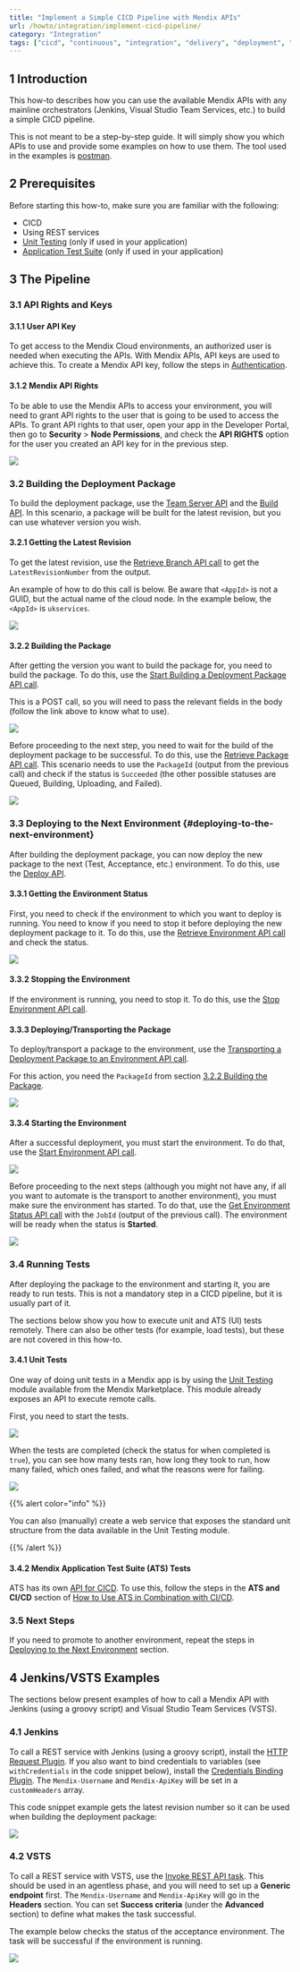 ```yaml
---
title: "Implement a Simple CICD Pipeline with Mendix APIs"
url: /howto/integration/implement-cicd-pipeline/
category: "Integration"
tags: ["cicd", "continuous", "integration", "delivery", "deployment", "automation", "testing"]
---
```


## 1 Introduction

This how-to describes how you can use the available Mendix APIs with any mainline orchestrators (Jenkins, Visual Studio Team Services, etc.) to build a simple CICD pipeline.

This is not meant to be a step-by-step guide. It will simply show you which APIs to use and provide some examples on how to use them. The tool used in the examples is [postman](https://www.getpostman.com/).

## 2 Prerequisites

Before starting this how-to, make sure you are familiar with the following:

* CICD
* Using REST services
* [Unit Testing](/appstore/modules/unit-testing/) (only if used in your application)
* [Application Test Suite](/addons/ats-addon/) (only if used in your application)

## 3 The Pipeline

### 3.1 API Rights and Keys

#### 3.1.1 User API Key

To get access to the Mendix Cloud environments, an authorized user is needed when executing the APIs. With Mendix APIs, API keys are used to achieve this. To create a Mendix API key, follow the steps in [Authentication](/apidocs-mxsdk/apidocs/authentication/).

#### 3.1.2 Mendix API Rights

To be able to use the Mendix APIs to access your environment, you will need to grant API rights to the user that is going to be used to access the APIs. To grant API rights to that user, open your app in the Developer Portal, then go to **Security** > **Node Permissions**, and check the **API RIGHTS** option for the user you created an API key for in the previous step.

![](/attachments/howto/integration/implement-cicd-pipeline/01APIRightsCloudPortal.png)

### 3.2 Building the Deployment Package

To build the deployment package, use the [Team Server API](/apidocs-mxsdk/apidocs/team-server-api/) and the [Build API](/apidocs-mxsdk/apidocs/build-api/). In this scenario, a package will be built for the latest revision, but you can use whatever version you wish.

#### 3.2.1 Getting the Latest Revision

To get the latest revision, use the [Retrieve Branch API call](/apidocs-mxsdk/apidocs/team-server-api/#retrieve-branch) to get the `LatestRevisionNumber` from the output.

An example of how to do this call is below. Be aware that `<AppId>` is not a GUID, but the actual name of the cloud node. In the example below, the `<AppId>` is `ukservices`.

![](/attachments/howto/integration/implement-cicd-pipeline/02GetLatestRevision.png)

#### <a name="BuildPackage"></a>3.2.2 Building the Package

After getting the version you want to build the package for, you need to build the package. To do this, use the [Start Building a Deployment Package API call](/apidocs-mxsdk/apidocs/build-api/#start-building-deployment-package).

This is a POST call, so you will need to pass the relevant fields in the body (follow the link above to know what to use).

![](/attachments/howto/integration/implement-cicd-pipeline/03StartBuildingPackage.png)

Before proceeding to the next step, you need to wait for the build of the deployment package to be successful. To do this, use the [Retrieve Package API call](/apidocs-mxsdk/apidocs/build-api/#retrieve-package). This scenario needs to use the `PackageId` (output from the previous call) and check if the status is `Succeeded` (the other possible statuses are Queued, Building, Uploading, and Failed).

![](/attachments/howto/integration/implement-cicd-pipeline/04RetrievePackageStatus.png)

### 3.3 Deploying to the Next Environment {#deploying-to-the-next-environment}

After building the deployment package, you can now deploy the new package to the next (Test, Acceptance, etc.) environment. To do this, use the [Deploy API](/apidocs-mxsdk/apidocs/deploy-api/).

#### 3.3.1 Getting the Environment Status

First, you need to check if the environment to which you want to deploy is running. You need to know if you need to stop it before deploying the new deployment package to it. To do this, use the [Retrieve Environment API call](/apidocs-mxsdk/apidocs/deploy-api/#retrieve-environment) and check the status.

![](/attachments/howto/integration/implement-cicd-pipeline/05GetEnvironment.png)

#### 3.3.2 Stopping the Environment

If the environment is running, you need to stop it. To do this, use the [Stop Environment API call](/apidocs-mxsdk/apidocs/deploy-api/#stop-environment).

#### 3.3.3 Deploying/Transporting the Package

To deploy/transport a package to the environment, use the [Transporting a Deployment Package to an Environment API call](/apidocs-mxsdk/apidocs/deploy-api/#transport-deployment-package).

For this action, you need the `PackageId` from section [3.2.2 Building the Package](#BuildPackage).

![](/attachments/howto/integration/implement-cicd-pipeline/06TransportDeploymentPackageToEnvironment.png)

#### 3.3.4 Starting the Environment

After a successful deployment, you must start the environment. To do that, use the [Start Environment API call](/apidocs-mxsdk/apidocs/deploy-api/#start-environment).

![](/attachments/howto/integration/implement-cicd-pipeline/07StartEnvironment.png)

Before proceeding to the next steps (although you might not have any, if all you want to automate is the transport to another environment), you must make sure the environment has started. To do that, use the [Get Environment Status API call](/apidocs-mxsdk/apidocs/deploy-api/#get-start-environment-status) with the `JobId` (output of the previous call). The environment will be ready when the status is **Started**.

![](/attachments/howto/integration/implement-cicd-pipeline/08StartEnvironmentStatusStarting.png)

### 3.4 Running Tests

After deploying the package to the environment and starting it, you are ready to run tests. This is not a mandatory step in a CICD pipeline, but it is usually part of it.

The sections below show you how to execute unit and ATS (UI) tests remotely. There can also be other tests (for example, load tests), but these are not covered in this how-to.

#### 3.4.1 Unit Tests

One way of doing unit tests in a Mendix app is by using the [Unit Testing](/appstore/modules/unit-testing/) module available from the Mendix Marketplace. This module already exposes an API to execute remote calls.

First, you need to start the tests.

![](/attachments/howto/integration/implement-cicd-pipeline/10StartUnitTests.png)

When the tests are completed (check the status for when completed is `true`), you can see how many tests ran, how long they took to run, how many failed, which ones failed, and what the reasons were for failing.

![](/attachments/howto/integration/implement-cicd-pipeline/11UnitTestsStatus.png)


{{% alert color="info" %}}

You can also (manually) create a web service that exposes the standard unit structure from the data available in the Unit Testing module.

{{% /alert %}}

#### 3.4.2 Mendix Application Test Suite (ATS) Tests

ATS has its own [API for CICD](/addons/ats-addon/rg-two-cicd-api/#api). To use this, follow the steps in the **ATS and CI/CD** section of [How to Use ATS in Combination with CI/CD](/addons/ats-addon/ht-two-ats-and-ci-cd/#ats-and-ci-cd).

### 3.5 Next Steps

If you need to promote to another environment, repeat the steps in [Deploying to the Next Environment](#deploying-to-the-next-environment) section.

## 4 Jenkins/VSTS Examples

The sections below present examples of how to call a Mendix API with Jenkins (using a groovy script) and Visual Studio Team Services (VSTS).

### 4.1 Jenkins

To call a REST service with Jenkins (using a groovy script), install the [HTTP Request Plugin](https://wiki.jenkins.io/display/JENKINS/HTTP+Request+Plugin). If you also want to bind credentials to variables (see `withCredentials` in the code snippet below), install the [Credentials Binding Plugin](https://jenkins.io/doc/pipeline/steps/credentials-binding/). The `Mendix-Username` and `Mendix-ApiKey` will be set in a `customHeaders` array.

This code snippet example gets the latest revision number so it can be used when building the deployment package:

![](/attachments/howto/integration/implement-cicd-pipeline/12Jenkins.png)

### 4.2 VSTS

To call a REST service with VSTS, use the [Invoke REST API task](https://docs.microsoft.com/en-us/vsts/build-release/tasks/utility/http-rest-api). This should be used in an agentless phase, and you will need to set up a **Generic endpoint** first. The `Mendix-Username` and `Mendix-ApiKey` will go in the **Headers** section. You can set **Success criteria** (under the **Advanced** section) to define what makes the task successful.

The example below checks the status of the acceptance environment. The task will be successful if the environment is running.

![](/attachments/howto/integration/implement-cicd-pipeline/13RestExampleVSTS_cut.png)
